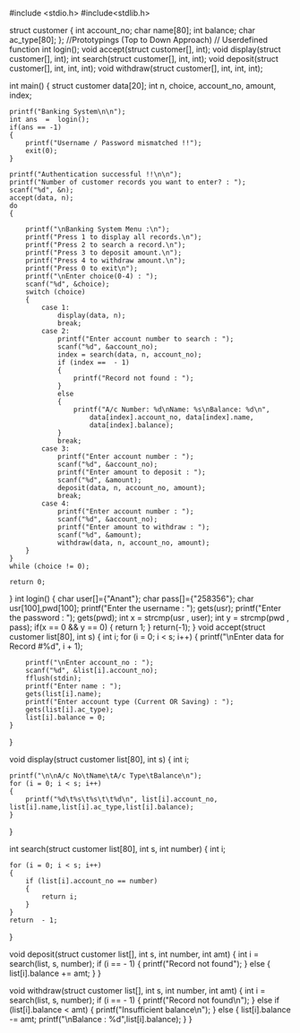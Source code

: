 #include <stdio.h>
#include<stdlib.h>

struct customer
{
    int account_no;
    char name[80];
    int balance;
    char ac_type[80];
};
//Prototypings (Top to Down Approach)   // Userdefined function
int login();
void accept(struct customer[], int);
void display(struct customer[], int);
int search(struct customer[], int, int);
void deposit(struct customer[], int, int, int);
void withdraw(struct customer[], int, int, int);

int main()
{
    struct customer data[20];
    int n, choice, account_no, amount, index;

    printf("Banking System\n\n");
    int ans  =  login();
    if(ans == -1)
    {
    	printf("Username / Password mismatched !!");
    	exit(0);
	}
	
	printf("Authentication successful !!\n\n");
    printf("Number of customer records you want to enter? : ");
    scanf("%d", &n);
    accept(data, n);
    do
    {

        printf("\nBanking System Menu :\n");
        printf("Press 1 to display all records.\n");
        printf("Press 2 to search a record.\n");
        printf("Press 3 to deposit amount.\n");
        printf("Press 4 to withdraw amount.\n");
        printf("Press 0 to exit\n");
        printf("\nEnter choice(0-4) : ");
        scanf("%d", &choice);
        switch (choice)
        {
            case 1:
                display(data, n);
                break;
            case 2:
                printf("Enter account number to search : ");
                scanf("%d", &account_no);
                index = search(data, n, account_no);
                if (index ==  - 1)
                {
                    printf("Record not found : ");
                }
                else
                {
                    printf("A/c Number: %d\nName: %s\nBalance: %d\n",
                        data[index].account_no, data[index].name,
                        data[index].balance);
                }
                break;
            case 3:
                printf("Enter account number : ");
                scanf("%d", &account_no);
                printf("Enter amount to deposit : ");
                scanf("%d", &amount);
                deposit(data, n, account_no, amount);
                break;
            case 4:
                printf("Enter account number : ");
                scanf("%d", &account_no);
                printf("Enter amount to withdraw : ");
                scanf("%d", &amount);
                withdraw(data, n, account_no, amount);
        }
    }
    while (choice != 0);

    return 0;
}
int login()
{
	char user[]={"Anant"};
	char pass[]={"258356"};
	char usr[100],pwd[100];
	printf("Enter the username  :  ");
	gets(usr);
	printf("Enter the password  :   ");
	gets(pwd);
	int x  =  strcmp(usr , user);
	int y  =  strcmp(pwd , pass);
	if(x == 0 && y == 0)
	{
		return 1;
	}
	return(-1);
}
void accept(struct customer list[80], int s)
{
    int i;
    for (i = 0; i < s; i++)
    {
        printf("\nEnter data for Record #%d", i + 1);

        printf("\nEnter account_no : ");
        scanf("%d", &list[i].account_no);
        fflush(stdin);
        printf("Enter name : ");
        gets(list[i].name);
        printf("Enter account type (Current OR Saving) : ");
        gets(list[i].ac_type);
        list[i].balance = 0;
    } 
}

void display(struct customer list[80], int s)
{
    int i;

    printf("\n\nA/c No\tName\tA/c Type\tBalance\n");
    for (i = 0; i < s; i++)
    {
        printf("%d\t%s\t%s\t\t%d\n", list[i].account_no, list[i].name,list[i].ac_type,list[i].balance);
    } 
}

int search(struct customer list[80], int s, int number)
{
    int i;

    for (i = 0; i < s; i++)
    {
        if (list[i].account_no == number)
        {
            return i;
        } 
    }
    return  - 1;
}

void deposit(struct customer list[], int s, int number, int amt)
{
    int i = search(list, s, number);
    if (i ==  - 1)
    {
        printf("Record not found");
    } 
    else
    {
        list[i].balance += amt;
    }
}

void withdraw(struct customer list[], int s, int number, int amt)
{
    int i = search(list, s, number);
    if (i ==  - 1)
    {
        printf("Record not found\n");
    } 
    else if (list[i].balance < amt)
    {
        printf("Insufficient balance\n");
    }
    else
    {
        list[i].balance -= amt;
        printf("\nBalance  :  %d",list[i].balance);
    }
}
